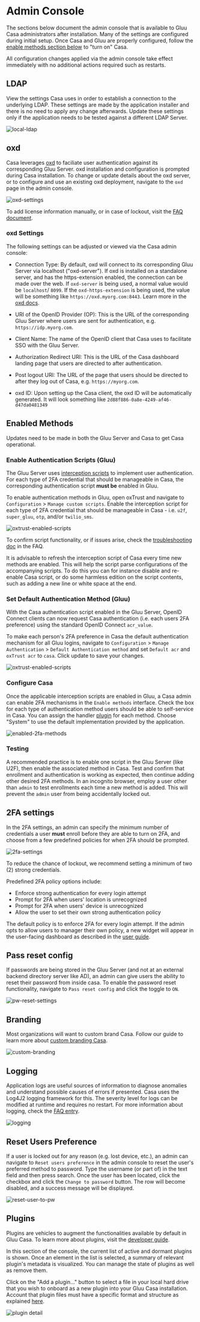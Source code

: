 # Admin Console

The sections below document the admin console that is available to Gluu Casa administrators after installation. Many of the settings are configured during initial setup. Once Casa and Gluu are properly configured, follow the [enable methods section below](#enabled-methods) to "turn on" Casa. 

All configuration changes applied via the admin console take effect immediately with no additional actions required such as restarts.

## LDAP 

View the settings Casa uses in order to establish a connection to the underlying LDAP. These settings are made by the application installer and there is no need to apply any change afterwards. Update these settings only if the application needs to be tested against a different LDAP Server. 

![local-ldap](../img/admin-console/LDAP-settings.png)

## oxd

Casa leverages [oxd](https://oxd.gluu.org) to faciliate user authentication against its corresponding Gluu Server. oxd installation and configuration is prompted during Casa installation. To change or update details about the oxd server, or to configure and use an existing oxd deployment, navigate to the `oxd` page in the admin console.

![oxd-settings](../img/admin-console/oxd-settings.png)

To add license information manually, or in case of lockout, visit the [FAQ document](./faq.md#oxd).

### oxd Settings
The following settings can be adjusted or viewed via the Casa admin console:

- Connection Type: By default, oxd will connect to its corresponding Gluu Server via localhost ("oxd-server"). If oxd is installed on a standalone server, and has the https-extension enabled, the connection can be made over the web. If `oxd-server` is being used, a normal value would be `localhost`/ `8099`. If the `oxd-https-extension` is being used, the value will be something like `https://oxd.myorg.com:8443`. Learn more in the [oxd docs](https://gluu.org/docs/oxd). 

- URI of the OpenID Provider (OP): This is the URL of the corresponding Gluu Server where users are sent for authentication, e.g. `https://idp.myorg.com`. 

- Client Name: The name of the OpenID client that Casa uses to facilitate SSO with the Gluu Server. <!--, e.g. `Casa Production`.-->

- Authorization Redirect URI: This is the URL of the Casa dashboard landing page that users are directed to after authentication. <!--, e.g. `https://idp.myorg.com/credentials`. -->

- Post logout URI: The URL of the page that users should be directed to after they log out of Casa, e.g. `https://myorg.com`. 

- oxd ID: Upon setting up the Casa client, the oxd ID will be automatically generated. It will look something like `2d88f886-0a8e-4249-af46-d47da0481349`

## Enabled Methods

Updates need to be made in both the Gluu Server and Casa to get Casa operational.

### Enable Authentication Scripts (Gluu)

The Gluu Server uses [interception scripts](https://gluu.org/docs/ce/admin-guide/custom-script/) to implement user authentication. For each type of 2FA credential that should be manageable in Casa, the corresponding authentication script **must be** enabled in Gluu. 

To enable authentication methods in Gluu, open oxTrust and navigate to  `Configuration` > `Manage custom scripts`. Enable the interception script for each type of 2FA credential that should be manageable in Casa - i.e. `u2f`, `super_gluu`, `otp`, and/or `twilio_sms`.  

![oxtrust-enabled-scripts](../img/admin-console/oxTrust-enabled-scripts.png)

To confirm script functionality, or if issues arise, check the [troubleshooting doc](./faq.md#troubleshooting-interception-scripts) in the FAQ.

It is advisable to refresh the interception script of Casa every time new methods are enabled. This will help the script parse configurations of the accompanying scripts. To do this you can for instance disable and re-enable Casa script, or do some harmless edition on the script contents, such as adding a new line or white space at the end. 

### Set Default Authentication Method (Gluu)
With the Casa authentication script enabled in the Gluu Server, OpenID Connect clients can now request Casa authentication (i.e. each users 2FA preference) using the standard OpenID Connect `acr_value`. 

To make each person's 2FA preference in Casa the default authentication mechanism for all Gluu logins, navigate to `Configuration` > `Manage Authentication` > `Default Authentication method` and set `Default acr` and `oxTrust acr` to `casa`. Click update to save your changes. 

![oxtrust-enabled-scripts](../img/admin-console/oxTrust-auth-mechanisms.png)
    
### Configure Casa

Once the applicable interception scripts are enabled in Gluu, a Casa admin can enable 2FA mechanisms in the `Enable methods` interface. Check the box for each type of authentication method users should be able to self-service in Casa. You can assign the handler [plugin](#plugins) for each method. Choose "System" to use the default implementation provided by the application.

![enabled-2fa-methods](../img/admin-console/enabled-2FA-methods.png)

### Testing 

A recommended practice is to enable one script in the Gluu Server (like U2F), then enable the associated method in Casa. Test and confirm that enrollment and authentication is working as expected, then continue adding other desired 2FA methods. In an incognito browser, employ a user other than `admin` to test enrollments each time a new method is added. This will prevent the `admin` user from being accidentally locked out.

## 2FA settings

In the 2FA settings, an admin can specify the minimum number of credentials a user **must** enroll before they are able to turn on 2FA, and choose from a few predefined policies for when 2FA should be prompted. 

![2fa-settings](../img/admin-console/2FA-settings.png)

To reduce the chance of lockout, we recommend setting a minimum of two (2) strong credentials. 

Predefined 2FA policy options include:

- Enforce strong authentication for every login attempt
- Prompt for 2FA when users' location is unrecognized
- Prompt for 2FA when users' device is unrecognized
- Allow the user to set their own strong authentication policy

The default policy is to enforce 2FA for every login attempt. If the admin opts to allow users to manager their own policy, a new widget will appear in the user-facing dashboard as described in the [user guide](../user-guide.md#2fa-settings-trusted-devices). 

## Pass reset config

If passwords are being stored in the Gluu Server (and not at an external backend directory server like AD), an admin can give users the ability to reset their password from inside casa. To enable the password reset functionality, navigate to `Pass reset config` and click the toggle to `ON`.  

![pw-reset-settings](../img/admin-console/pw-reset-setting.png)


## Branding

Most organizations will want to custom brand Casa. Follow our guide to learn more about [custom branding Casa](./custom-branding.md).

![custom-branding](../img/admin-console/custom-branding.png)


## Logging

Application logs are useful sources of information to diagnose anomalies and understand possible causes of errors if presented. Casa uses the Log4J2 logging framework for this. The severity level for logs can be modified at runtime and requires no restart. For more information about logging, check the [FAQ entry](./faq.md#where-are-the-logs). 

![logging](../img/admin-console/logging.png)


## Reset Users Preference

If a user is locked out for any reason (e.g. lost device, etc.), an admin can navigate to `Reset users preference` in the admin console to reset the user's preferred method to password. Type the username (or part of) in the text field and then press search. Once the user has been located, click the checkbox and click the `Change to password` button. The row will become disabled, and a success message will be displayed.

![reset-user-to-pw](../img/admin-console/reset-user-to-pw.png)


## Plugins

Plugins are vehicles to augment the functionalities available by default in Gluu Casa. To learn more about plugins, visit the [developer guide](..\developer\index.md#plugins).

In this section of the console, the current list of active and dormant plugins is shown. Once an element in the list is selected, a summary of relevant plugin's metadata is visualized. You can manage the state of plugins as well as remove them.

Click on the "Add a plugin..." button to select a file in your local hard drive that you wish to onboard as a new plugin into your Gluu Casa installation. Account that plugin files must have a specific format and structure as explained [here](../developer/intro-plugin.md#anatomy-of-a-plugin).

![plugin detail](../img/admin-console/plugin-detail.png)
